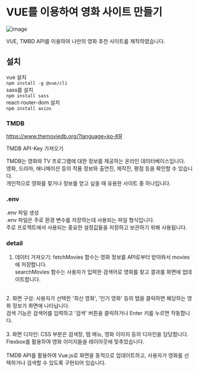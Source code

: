 # VUE를 이용하여 영화 사이트 만들기
![image](https://github.com/uUZINN/movie-project/assets/89904583/372be8c8-9f65-40e0-871d-7fbaabefa027)

VUE, TMBD API를 이용하여 나만의 영화 추천 사이트를 제작하였습니다.

## 설치
vue 설치<br>
`npm install -g @vue/cli`<br>
sass를 설치<br>
`npm install sass`<br>
react-router-dom 설치<br>
`npm install axios`<br>

### TMDB
https://www.themoviedb.org/?language=ko-KR<br>

TMDB API-Key 가져오기<br>

TMDB는 영화와 TV 프로그램에 대한 정보를 제공하는 온라인 데이터베이스입니다. <br>
영화, 드라마, 애니메이션 등의 작품 정보와 출연진, 제작진, 평점 등을 확인할 수 있습니다. <br>
개인적으로 영화를 찾거나 정보를 얻고 싶을 때 유용한 사이트 중 하나입니다.

### .env
.env 파일 생성<br>
.env 파일은 주로 환경 변수를 저장하는데 사용되는 파일 형식입니다. <br>
주로 프로젝트에서 사용되는 중요한 설정값들을 저장하고 보관하기 위해 사용됩니다.

### detail
1. 데이터 가져오기: fetchMovies 함수는 영화 정보를 API로부터 받아와서 movies에 저장합니다.<br>
   searchMovies 함수는 사용자가 입력한 검색어로 영화를 찾고 결과를 화면에 업데이트합니다.<br>
<br>
2. 화면 구성: 사용자가 선택한 '최신 영화', '인기 영화' 등의 탭을 클릭하면 해당하는 영화 정보가 화면에 나타납니다.<br>
   검색 기능은 검색어를 입력하고 '검색' 버튼을 클릭하거나 Enter 키를 누르면 작동합니다.<br>
<br>
3. 화면 디자인: CSS 부분은 검색창, 탭 메뉴, 영화 이미지 등의 디자인을 담당합니다.<br>
   Flexbox를 활용하여 영화 이미지들을 레이아웃에 맞추었습니다.<br>
<br>
TMDB API를 활용하여 Vue.js로 화면을 동적으로 업데이트하고, 사용자가 영화를 선택하거나 검색할 수 있도록 구현되어 있습니다.
